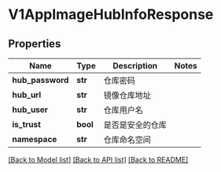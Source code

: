 # V1AppImageHubInfoResponse

## Properties
Name | Type | Description | Notes
------------ | ------------- | ------------- | -------------
**hub_password** | **str** | 仓库密码 | 
**hub_url** | **str** | 镜像仓库地址 | 
**hub_user** | **str** | 仓库用户名 | 
**is_trust** | **bool** | 是否是安全的仓库 | 
**namespace** | **str** | 仓库命名空间 | 

[[Back to Model list]](../README.md#documentation-for-models) [[Back to API list]](../README.md#documentation-for-api-endpoints) [[Back to README]](../README.md)


